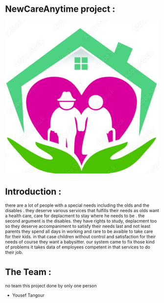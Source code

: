 # NewCareAnytime project :
<img src="./static/img/old_logo.png" alt="Markdown Monster icon"
     style="width: 600px; height: 500px"/>

# Introduction :
there are a lot of people with a special needs including the olds and the disables . they deserve various services that fulfills their needs
as olds want a health care, care for deplacment to stay where he needs to be . the second argument is the disables. they have rights to study,
deplacment too so they deserve accompaniment to satisfy their needs last and not least parents they spend all days in working and rare to be avaible
to take care for their kids. in that case children without control and satisfaction for their needs of course they want a babysitter. our system came to fix
those kind of problems it takes data of employees competent in that services to do their job.


# The Team :
no team this project done by only one person
- Yousef Tangour

